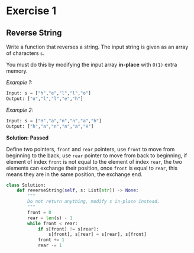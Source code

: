 # Exercise 1

## Reverse String

Write a function that reverses a string. The input string is given as an array of characters `s`.

You must do this by modifying the input array **in-place** with `O(1)` extra memory.

_Example 1:_
```py
Input: s = ["h","e","l","l","o"]
Output: ["o","l","l","e","h"]
```

_Example 2:_
```py
Input: s = ["H","a","n","n","a","h"]
Output: ["h","a","n","n","a","H"]
```

**Solution: Passed**

Define two pointers, `front` and `rear` pointers, use `front` to move from beginning to the back, use `rear` pointer to move from back to beginning, if element of index `front` is not equal to the element of index `rear`, the two elements can exchange their position, once `front` is equal to `rear`, this means they are in the same position, the exchange end.
```py
class Solution:
    def reverseString(self, s: List[str]) -> None:
        """
        Do not return anything, modify s in-place instead.
        """
        front = 0
        rear = len(s) - 1
        while front < rear:
            if s[front] != s[rear]:
                s[front], s[rear] = s[rear], s[front]
            front += 1
            rear -= 1
```



